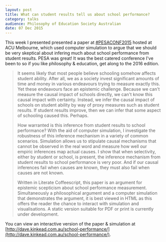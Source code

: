 ```yaml
---
layout: post
title: What can student results tell us about school performance?
category: talks
audience: Philosophy of Education Society Australian
date: 07 Dec 2015
---
```


This week I presented presented a paper at [#PESACONF2015](https://twitter.com/search?q=%23PESAConf2015) hosted at ACU Melbourne, which used computer simulation to argue that we should be very skeptical about infering much about school performance from student results.  PESA was great! It was the best catered conference I've been to so if you like philosophy & education, get along to the 2016 edition.

<script async class="speakerdeck-embed" data-id="d558c3cadbfa4ee39c359fc315b16075" data-ratio="1.77777777777778" src="//speakerdeck.com/assets/embed.js"></script>

> It seems likely that most people believe schooling somehow affects student ability. After all, we as a society invest significant amounts of time and money in various endeavours trying to measure exactly this. Yet these endeavours face an epistemic challenge. Because we can't measure the causal impact of schools directly, we can't know this causal impact with certainty. Instead, we infer the causal impact of schools on student ability by way of proxy measures such as student results. If student results improve, then we can infer that some aspect of schooling caused this. Perhaps.
>
> How warranted is this inference from student results to school performance? With the aid of computer simulation, I investigate the robustness of this inference mechanism in a variety of common scenarios. Simulation allows us to stipulate causal mechanisms that cannot be observed in the real word and measure how well our empiric inferences map actual causes. I show that when selectivity, either by student or school, is present, the inference mechanism from student results to school performance is very poor. And if our causal inferences fail when causes are known, they must also fail when causes are not known.
>
> Written in Literate Coffeescript, this paper is an argument for epistemic scepticism about school performance measurement. Simultaneously a philosophical argument and a computer simulation that demonstrates the argument, it is best viewed in HTML as this offers the reader the chance to interact with simulation and visualisations. A static version suitable for PDF or print is currently under development.

You can view an interactive version of the paper & simulation at [http://dave.kinkead.com.au/school-performance/](http://dave.kinkead.com.au/school-performance/).